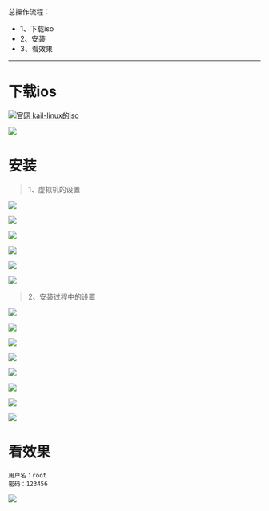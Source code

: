总操作流程：
- 1、下载iso
- 2、安装
- 3、看效果

***

# 下载ios

[![](https://img.shields.io/badge/官网-kail--linux的iso-red.svg "官网 kail-linux的iso")](https://www.kali.org/downloads/)

![](image/1-1.png)

# 安装

> 1、虚拟机的设置

![](image/1-2.png)

![](image/1-3.png)

![](image/1-4.png)

![](image/1-5.png)

![](image/1-6.png)

![](image/1-7.png)

> 2、安装过程中的设置

![](image/1-8.png)

![](image/1-9.png)

![](image/1-10.png)

![](image/1-11.png)

![](image/1-12.png)

![](image/1-13.png)

![](image/1-14.png)

![](image/1-15.png)

# 看效果

```
用户名：root
密码：123456
```

![](image/1-16.png)
